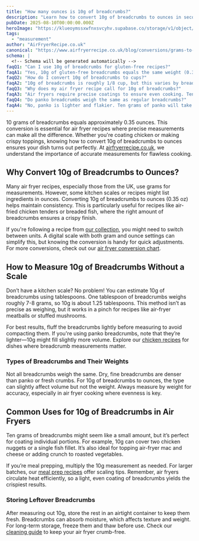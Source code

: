 ```yaml
---
title: "How many ounces is 10g of breadcrumbs?"
description: "Learn how to convert 10g of breadcrumbs to ounces in seconds with this simple guide. Perfect for air fryer recipes and precise cooking!"
pubDate: 2025-08-10T00:00:00.000Z
heroImage: "https://klueoymssxwfnxsvcyhv.supabase.co/storage/v1/object/public/Shmucket/10g-breadcrumbs-to-ounces.webp"
tags:
  - "measurement"
author: "AirFryerRecipe.co.uk"
canonical: "https://www.airfryerrecipe.co.uk/blog/conversions/grams-to-ounces/10g-breadcrumbs-to-ounces"
schema: |
  <!-- Schema will be generated automatically -->
faqQ1: "Can I use 10g of breadcrumbs for gluten-free recipes?"
faqA1: "Yes, 10g of gluten-free breadcrumbs equals the same weight (0.35 oz) as regular breadcrumbs. However, gluten-free varieties may behave differently in cooking, so adjust air fryer times slightly for optimal crispiness."
faqQ2: "How do I convert 10g of breadcrumbs to cups?"
faqA2: "10g of breadcrumbs is roughly 1/8 cup, but this varies by breadcrumb type. For accuracy, use a scale. Our conversion chart at <a href=https://www.airfryerrecipe.co.uk/air-fryer-conversion-chart>airfryerrecipe.co.uk</a> has detailed measurements."
faqQ3: "Why does my air fryer recipe call for 10g of breadcrumbs?"
faqA3: "Air fryers require precise coatings to ensure even cooking. Ten grams provides enough coverage without overcrowding, which could lead to soggy results. It’s a common measurement for single servings."
faqQ4: "Do panko breadcrumbs weigh the same as regular breadcrumbs?"
faqA4: "No, panko is lighter and flakier. Ten grams of panko will take up more volume than fine breadcrumbs, but the weight conversion to ounces (0.35 oz) remains the same. Adjust recipes accordingly for texture."
---
```

<p>10 grams of breadcrumbs equals approximately 0.35 ounces. This conversion is essential for air fryer recipes where precise measurements can make all the difference. Whether you're coating chicken or making crispy toppings, knowing how to convert 10g of breadcrumbs to ounces ensures your dish turns out perfectly. At <a href=https://www.airfryerrecipe.co.uk>airfryerrecipe.co.uk</a>, we understand the importance of accurate measurements for flawless cooking.</p>  

<h2>Why Convert 10g of Breadcrumbs to Ounces?</h2>  
<p>Many air fryer recipes, especially those from the UK, use grams for measurements. However, some kitchen scales or recipes might list ingredients in ounces. Converting 10g of breadcrumbs to ounces (0.35 oz) helps maintain consistency. This is particularly useful for recipes like air-fried chicken tenders or breaded fish, where the right amount of breadcrumbs ensures a crispy finish.</p>  
<p>If you're following a recipe from <a href=https://www.airfryerrecipe.co.uk/recipes>our collection</a>, you might need to switch between units. A digital scale with both gram and ounce settings can simplify this, but knowing the conversion is handy for quick adjustments. For more conversions, check out our <a href=https://www.airfryerrecipe.co.uk/air-fryer-conversion-chart>air fryer conversion chart</a>.</p>  

<h2>How to Measure 10g of Breadcrumbs Without a Scale</h2>  
<p>Don’t have a kitchen scale? No problem! You can estimate 10g of breadcrumbs using tablespoons. One tablespoon of breadcrumbs weighs roughly 7-8 grams, so 10g is about 1.25 tablespoons. This method isn’t as precise as weighing, but it works in a pinch for recipes like air-fryer meatballs or stuffed mushrooms.</p>  
<p>For best results, fluff the breadcrumbs lightly before measuring to avoid compacting them. If you're using panko breadcrumbs, note that they’re lighter—10g might fill slightly more volume. Explore our <a href=https://www.airfryerrecipe.co.uk/recipe-category/chicken>chicken recipes</a> for dishes where breadcrumb measurements matter.</p>  

<h3>Types of Breadcrumbs and Their Weights</h3>  
<p>Not all breadcrumbs weigh the same. Dry, fine breadcrumbs are denser than panko or fresh crumbs. For 10g of breadcrumbs to ounces, the type can slightly affect volume but not the weight. Always measure by weight for accuracy, especially in air fryer cooking where evenness is key.</p>  

<h2>Common Uses for 10g of Breadcrumbs in Air Fryers</h2>  
<p>Ten grams of breadcrumbs might seem like a small amount, but it’s perfect for coating individual portions. For example, 10g can cover two chicken nuggets or a single fish fillet. It’s also ideal for topping air-fryer mac and cheese or adding crunch to roasted vegetables.</p>  
<p>If you’re meal prepping, multiply the 10g measurement as needed. For larger batches, our <a href=https://www.airfryerrecipe.co.uk/recipe-category/meal-prep>meal prep recipes</a> offer scaling tips. Remember, air fryers circulate heat efficiently, so a light, even coating of breadcrumbs yields the crispiest results.</p>  

<h3>Storing Leftover Breadcrumbs</h3>  
<p>After measuring out 10g, store the rest in an airtight container to keep them fresh. Breadcrumbs can absorb moisture, which affects texture and weight. For long-term storage, freeze them and thaw before use. Check our <a href=https://www.airfryerrecipe.co.uk/air-fryer-cleaner>cleaning guide</a> to keep your air fryer crumb-free.</p>
